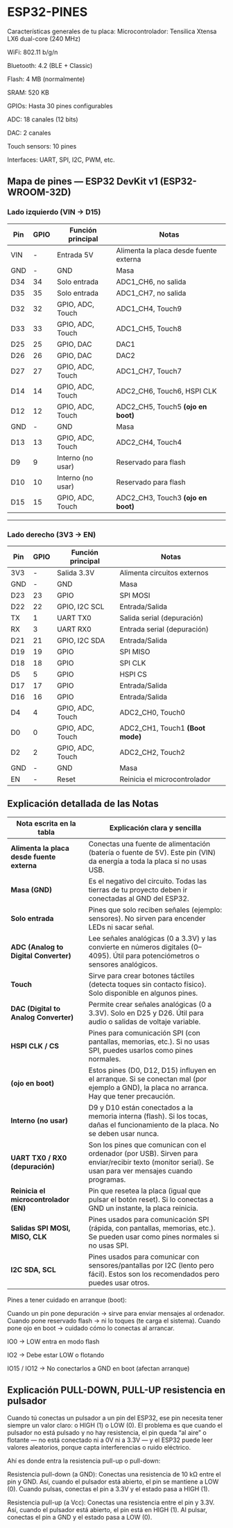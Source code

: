 # ESP32-PINES
Características generales de tu placa:
Microcontrolador: Tensilica Xtensa LX6 dual-core (240 MHz)

WiFi: 802.11 b/g/n

Bluetooth: 4.2 (BLE + Classic)

Flash: 4 MB (normalmente)

SRAM: 520 KB

GPIOs: Hasta 30 pines configurables

ADC: 18 canales (12 bits)

DAC: 2 canales

Touch sensors: 10 pines

Interfaces: UART, SPI, I2C, PWM, etc.

## Mapa de pines — ESP32 DevKit v1 (ESP32-WROOM-32D)


### Lado izquierdo (VIN → D15)

| Pin   | GPIO  | Función principal   | Notas                                        |
|-------|-------|---------------------|----------------------------------------------|
| VIN   | -     | Entrada 5V          | Alimenta la placa desde fuente externa       |
| GND   | -     | GND                 | Masa                                         |
| D34   | 34    | Solo entrada        | ADC1_CH6, no salida                          |
| D35   | 35    | Solo entrada        | ADC1_CH7, no salida                          |
| D32   | 32    | GPIO, ADC, Touch    | ADC1_CH4, Touch9                             |
| D33   | 33    | GPIO, ADC, Touch    | ADC1_CH5, Touch8                             |
| D25   | 25    | GPIO, DAC           | DAC1                                         |
| D26   | 26    | GPIO, DAC           | DAC2                                         |
| D27   | 27    | GPIO, ADC, Touch    | ADC1_CH7, Touch7                             |
| D14   | 14    | GPIO, ADC, Touch    | ADC2_CH6, Touch6, HSPI CLK                   |
| D12   | 12    | GPIO, ADC, Touch    | ADC2_CH5, Touch5 **(ojo en boot)**           |
| GND   | -     | GND                 | Masa                                         |
| D13   | 13    | GPIO, ADC, Touch    | ADC2_CH4, Touch4                             |
| D9    | 9     | Interno (no usar)   | Reservado para flash                         |
| D10   | 10    | Interno (no usar)   | Reservado para flash                         |
| D15   | 15    | GPIO, ADC, Touch    | ADC2_CH3, Touch3 **(ojo en boot)**           |

---

### Lado derecho (3V3 → EN)

| Pin   | GPIO  | Función principal   | Notas                                        |
|-------|-------|---------------------|----------------------------------------------|
| 3V3   | -     | Salida 3.3V         | Alimenta circuitos externos                  |
| GND   | -     | GND                 | Masa                                         |
| D23   | 23    | GPIO                | SPI MOSI                                     |
| D22   | 22    | GPIO, I2C SCL       | Entrada/Salida                               |
| TX    | 1     | UART TX0            | Salida serial (depuración)                   |
| RX    | 3     | UART RX0            | Entrada serial (depuración)                  |
| D21   | 21    | GPIO, I2C SDA       | Entrada/Salida                               |
| D19   | 19    | GPIO                | SPI MISO                                     |
| D18   | 18    | GPIO                | SPI CLK                                      |
| D5    | 5     | GPIO                | HSPI CS                                      |
| D17   | 17    | GPIO                | Entrada/Salida                               |
| D16   | 16    | GPIO                | Entrada/Salida                               |
| D4    | 4     | GPIO, ADC, Touch    | ADC2_CH0, Touch0                             |
| D0    | 0     | GPIO, ADC, Touch    | ADC2_CH1, Touch1 **(Boot mode)**             |
| D2    | 2     | GPIO, ADC, Touch    | ADC2_CH2, Touch2                             |
| GND   | -     | GND                 | Masa                                         |
| EN    | -     | Reset               | Reinicia el microcontrolador                 |

## Explicación detallada de las Notas

| Nota escrita en la tabla | Explicación clara y sencilla |
|--------------------------|------------------------------|
| **Alimenta la placa desde fuente externa** | Conectas una fuente de alimentación (batería o fuente de 5V). Este pin (VIN) da energía a toda la placa si no usas USB. |
| **Masa (GND)** | Es el negativo del circuito. Todas las tierras de tu proyecto deben ir conectadas al GND del ESP32. |
| **Solo entrada** | Pines que solo reciben señales (ejemplo: sensores). No sirven para encender LEDs ni sacar señal. |
| **ADC (Analog to Digital Converter)** | Lee señales analógicas (0 a 3.3V) y las convierte en números digitales (0–4095). Útil para potenciómetros o sensores analógicos. |
| **Touch** | Sirve para crear botones táctiles (detecta toques sin contacto físico). Solo disponible en algunos pines. |
| **DAC (Digital to Analog Converter)** | Permite crear señales analógicas (0 a 3.3V). Solo en D25 y D26. Útil para audio o salidas de voltaje variable. |
| **HSPI CLK / CS** | Pines para comunicación SPI (con pantallas, memorias, etc.). Si no usas SPI, puedes usarlos como pines normales. |
| **(ojo en boot)** | Estos pines (D0, D12, D15) influyen en el arranque. Si se conectan mal (por ejemplo a GND), la placa no arranca. Hay que tener precaución. |
| **Interno (no usar)** | D9 y D10 están conectados a la memoria interna (flash). Si los tocas, dañas el funcionamiento de la placa. No se deben usar nunca. |
| **UART TX0 / RX0 (depuración)** | Son los pines que comunican con el ordenador (por USB). Sirven para enviar/recibir texto (monitor serial). Se usan para ver mensajes cuando programas. |
| **Reinicia el microcontrolador (EN)** | Pin que resetea la placa (igual que pulsar el botón reset). Si lo conectas a GND un instante, la placa reinicia. |
| **Salidas SPI MOSI, MISO, CLK** | Pines usados para comunicación SPI (rápida, con pantallas, memorias, etc.). Se pueden usar como pines normales si no usas SPI. |
| **I2C SDA, SCL** | Pines usados para comunicar con sensores/pantallas por I2C (lento pero fácil). Estos son los recomendados pero puedes usar otros. |

Pines a tener cuidado en arranque (boot):

Cuando un pin pone depuración → sirve para enviar mensajes al ordenador.
Cuando pone reservado flash → ni lo toques (te carga el sistema).
Cuando pone ojo en boot → cuidado cómo lo conectas al arrancar.

IO0 → LOW entra en modo flash

IO2 → Debe estar LOW o flotando

IO15 / IO12 → No conectarlos a GND en boot (afectan arranque)

## Explicación PULL-DOWN, PULL-UP resistencia en pulsador

Cuando tú conectas un pulsador a un pin del ESP32, ese pin necesita tener siempre un valor claro: o HIGH (1) o LOW (0). El problema es que cuando el pulsador no está pulsado y no hay resistencia, el pin queda “al aire” o flotante — no está conectado ni a 0V ni a 3.3V — y el ESP32 puede leer valores aleatorios, porque capta interferencias o ruido eléctrico.

Ahí es donde entra la resistencia pull-up o pull-down:

Resistencia pull-down (a GND): Conectas una resistencia de 10 kΩ entre el pin y GND. Así, cuando el pulsador está abierto, el pin se mantiene a LOW (0). Cuando pulsas, conectas el pin a 3.3V y el estado pasa a HIGH (1).

Resistencia pull-up (a Vcc): Conectas una resistencia entre el pin y 3.3V. Así, cuando el pulsador está abierto, el pin está en HIGH (1). Al pulsar, conectas el pin a GND y el estado pasa a LOW (0).
